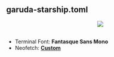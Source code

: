 ## garuda-starship.toml

<div align="center">
<img src="https://raw.githubusercontent.com/w3samiulazim/garuda-starship.toml/main/garuda-starship-prompt.png" />
</div>

<br>

- Terminal Font: **Fantasque Sans Mono**
- Neofetch: [**Custom**](https://github.com/w3samiulazim/Dotfiles/blob/main/.config/neofetch/config.conf)
